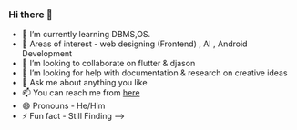 ### Hi there 👋

- 🌱 I’m currently learning DBMS,OS. 
- 🔭 Areas of interest - web designing (Frontend) , AI , Android Development
- 👯 I’m looking to collaborate on flutter & djason
- 🤔 I’m looking for help with documentation & research on creative ideas
- 💬 Ask me about anything you like
- 📫 You can reach me from [here](https://www.instagram.com/pritamrauniyar.np/)
- 😄 Pronouns - He/Him
- ⚡ Fun fact - Still Finding
-->

